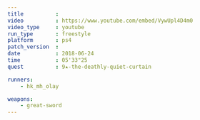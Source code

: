 ```yaml
---
title          :
video          : https://www.youtube.com/embed/VywUpl4D4m0
video_type     : youtube
run_type       : freestyle
platform       : ps4
patch_version  :
date           : 2018-06-24
time           : 05'33"25
quest          : 9★-the-deathly-quiet-curtain

runners:
    - hk_mh_olay

weapons:
    - great-sword
---
```


